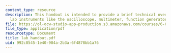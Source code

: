 ```yaml
---
content_type: resource
description: This handout is intended to provide a brief technical overview of the
  lab instruments like the oscilloscope, multimeter, function generator, and the protoboard.
file: https://ol-ocw-studio-app-production.s3.amazonaws.com/courses/6-002-circuits-and-electronics-spring-2007/992c85451e40984a2b3a6f4878bb1a76_lab_handout.pdf
file_type: application/pdf
resourcetype: Document
title: lab_handout.pdf
uid: 992c8545-1e40-984a-2b3a-6f4878bb1a76
---
```

